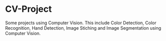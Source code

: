 # CV-Project
Some projects using Computer Vision.
This include Color Detection, Color Recognition, Hand Detection, Image Stiching and Image Segmentation using Computer Vision.
